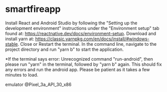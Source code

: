 # smartfireapp

Install React and Android Studio by following the "Setting up the development environment" instructions under the "Environment setup" tab found at: https://reactnative.dev/docs/environment-setup.
Download and install yarn at: https://classic.yarnpkg.com/en/docs/install/#windows-stable.
Close or Restart the terminal.
In the command line, navigate to the project directory and run "yarn b" to start the application.

*If the terminal says error: Unrecognized command "run-android", then please run "yarn" in the terminal, followed by "yarn b" again. This should fix any errors and run the android app. Please be patient as it takes a few minutes to load.


emulator @Pixel_3a_API_30_x86
